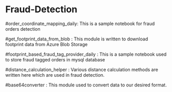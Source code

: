 # Fraud-Detection

#order_coordinate_mapping_daily: 
This is a sample notebook for fraud orders detection

#get_footprint_data_from_blob : 
This module is written to download footprint data from Azure Blob Storage

#footprint_based_fraud_tag_provider_daily : 
This is a sample notebook used to store fraud tagged orders in mysql database

#distance_calculation_helper : 
Various distance calculation methods are written here which are used in fraud detection.

#base64converter : 
This module used to convert data to our desired format. 
